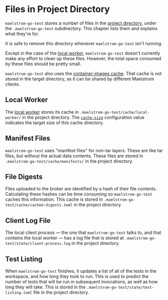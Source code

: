 # Files in Project Directory

<span style="white-space: nowrap;">`maelstrom-go-test`</span> stores a number of
files in the [project directory](../../dirs.md#project-directory), under the
`.maelstrom-go-test` subdirectory. This chapter lists them and explains what
they're for.

It is safe to remove this directory whenever <span style="white-space:
nowrap;">`maelstrom-go-test`</span> isn't running.

Except in the case of the [local worker](#local-worker), <span
style="white-space: nowrap;">`maelstrom-go-test`</span> doesn't currently make
any effort to clean up these files. However, the total space consumed by these
files should be pretty small.

<span style="white-space: nowrap;">`maelstrom-go-test`</span> also uses the
[container-images cache](../container-images.html). That cache is not stored in
the target directory, as it can be shared by different Maelstrom clients.

## Local Worker

The [local worker](../local-worker.md) stores its cache in <span
style="white-space: nowrap;">`.maelstrom-go-test/cache/local-worker/`</span> in the
project directory. The [<span style="white-space:
nowrap;">`cache-size`</span>](config.md#cache-size) configuration value
indicates the target size of this cache directory.

## Manifest Files

<span style="white-space: nowrap;">`maelstrom-go-test`</span> uses "manifest
files" for non-tar layers. These are like tar files, but without the actual
data contents. These files are stored in `.maelstrom-go-test/cache/manifests/` in the
project directory.

## File Digests

Files uploaded to the broker are identified by a hash of their file contents.
Calculating these hashes can be time consuming so <span style="white-space:
nowrap;">`maelstrom-go-test`</span> caches this information. This cache is stored
in <span style="white-space:
nowrap;">`.maelstrom-go-test/cache/cached-digests.toml`</span> in the project directory.

## Client Log File

The local client process &mdash; the one that <span style="white-space:
nowrap;">`maelstrom-go-test`</span> talks to, and that contains the local worker
&mdash; has a log file that is stored at <span style="white-space:
nowrap;">`.maelstrom-go-test/state/client-process.log`</span> in the project directory.

## Test Listing

When <span style="white-space: nowrap;">`maelstrom-go-test`</span> finishes, it
updates a list of all of the tests in the workspace, and how long they took to
run. This is used to predict the number of tests that will be run in subsequent
invocations, as well as how long they will take. This is stored in the <span
style="white-space: nowrap;">`.maelstrom-go-test/state/test-listing.toml`</span> file in
the project directory.
